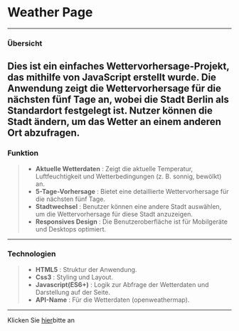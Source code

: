 # Weather Page
---

### Übersicht
Dies ist ein einfaches Wettervorhersage-Projekt, das mithilfe von JavaScript erstellt wurde. Die Anwendung zeigt die Wettervorhersage für die nächsten fünf Tage an, wobei die Stadt Berlin als Standardort festgelegt ist. Nutzer können die Stadt ändern, um das Wetter an einem anderen Ort abzufragen.
---

### Funktion 

> - **Aktuelle Wetterdaten** : Zeigt die aktuelle Temperatur, Luftfeuchtigkeit und Wetterbedingungen (z. B. sonnig, bewölkt) an.
> - **5-Tage-Vorhersage** : Bietet eine detaillierte Wettervorhersage für die nächsten fünf Tage.
> - **Stadtwechsel** : Benutzer können eine andere Stadt auswählen, um die Wettervorhersage für diese Stadt anzuzeigen.
> - **Responsives Design** : Die Benutzeroberfläche ist für Mobilgeräte und Desktops optimiert.

---

### Technologien

> - **HTML5** : Struktur der Anwendung.
> - **Css3** : Styling und Layout.
> - **Javascript(ES6+)** : Logik zur Abfrage der Wetterdaten und Darstellung auf der Seite.
> - **API-Name** : Für die Wetterdaten (openweathermap).

---
Klicken Sie [hier](https://elihasch.github.io/weatherPage/)bitte an